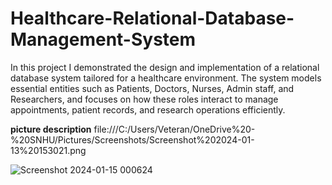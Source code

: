 # Healthcare-Relational-Database-Management-System
In this project I demonstrated the design and implementation of a relational database system tailored for a healthcare environment. The system models essential entities such as Patients, Doctors, Nurses, Admin staff, and Researchers, and focuses on how these roles interact to manage appointments, patient records, and research operations efficiently. 

<b> picture description</b> file:///C:/Users/Veteran/OneDrive%20-%20SNHU/Pictures/Screenshots/Screenshot%202024-01-13%20153021.png

![Screenshot 2024-01-15 000624](https://github.com/user-attachments/assets/607952d4-7b42-4c30-9fcc-22396a4b8ba7)
